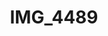 ---
pid: '167'
layout: bg-photos
title: IMG_4489
filename: IMG_4524.jpg
caption: 
previous_pid: '166'
next_pid: '168'
permalink: "/photos/167.html"
---